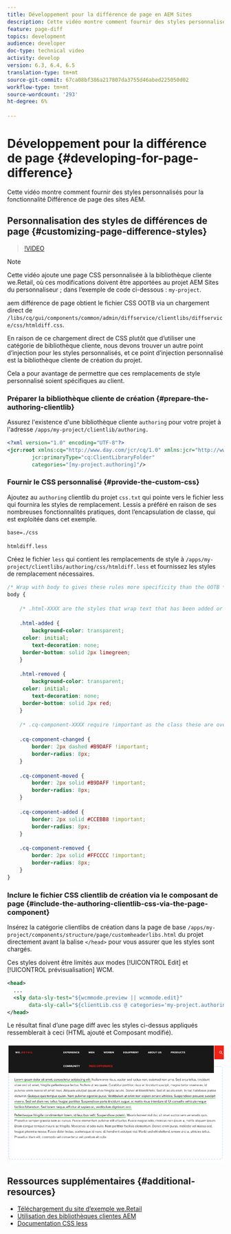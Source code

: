 ```yaml
---
title: Développement pour la différence de page en AEM Sites
description: Cette vidéo montre comment fournir des styles personnalisés pour la fonctionnalité Différence de page des sites AEM.
feature: page-diff
topics: development
audience: developer
doc-type: technical video
activity: develop
version: 6.3, 6.4, 6.5
translation-type: tm+mt
source-git-commit: 67ca08bf386a217807da3755d46abed225050d02
workflow-type: tm+mt
source-wordcount: '293'
ht-degree: 6%

---
```



# Développement pour la différence de page {#developing-for-page-difference}

Cette vidéo montre comment fournir des styles personnalisés pour la fonctionnalité Différence de page des sites AEM.

## Personnalisation des styles de différences de page {#customizing-page-difference-styles}

>[!VIDEO](https://video.tv.adobe.com/v/18871/?quality=9&learn=on)

>[!NOTE]
>
>Cette vidéo ajoute une page CSS personnalisée à la bibliothèque cliente we.Retail, où ces modifications doivent être apportées au projet AEM Sites du personnaliseur ; dans l’exemple de code ci-dessous : `my-project`.

aem différence de page obtient le fichier CSS OOTB via un chargement direct de `/libs/cq/gui/components/common/admin/diffservice/clientlibs/diffservice/css/htmldiff.css`.

En raison de ce chargement direct de CSS plutôt que d’utiliser une catégorie de bibliothèque cliente, nous devons trouver un autre point d’injection pour les styles personnalisés, et ce point d’injection personnalisé est la bibliothèque cliente de création du projet.

Cela a pour avantage de permettre que ces remplacements de style personnalisé soient spécifiques au client.

### Préparer la bibliothèque cliente de création {#prepare-the-authoring-clientlib}

Assurez l&#39;existence d&#39;une bibliothèque cliente `authoring` pour votre projet à l&#39;adresse `/apps/my-project/clientlib/authoring.`

```xml
<?xml version="1.0" encoding="UTF-8"?>
<jcr:root xmlns:cq="http://www.day.com/jcr/cq/1.0" xmlns:jcr="http://www.jcp.org/jcr/1.0"
        jcr:primaryType="cq:ClientLibraryFolder"
        categories="[my-project.authoring]"/>
```

### Fournir le CSS personnalisé {#provide-the-custom-css}

Ajoutez au `authoring` clientlib du projet `css.txt` qui pointe vers le fichier less qui fournira les styles de remplacement. [](https://lesscss.org/) Lessis a préféré en raison de ses nombreuses fonctionnalités pratiques, dont l’encapsulation de classe, qui est exploitée dans cet exemple.

```shell
base=./css

htmldiff.less
```

Créez le fichier `less` qui contient les remplacements de style à `/apps/my-project/clientlibs/authoring/css/htmldiff.less` et fournissez les styles de remplacement nécessaires.

```css
/* Wrap with body to gives these rules more specificity than the OOTB */
body {

    /* .html-XXXX are the styles that wrap text that has been added or removed */

    .html-added {
        background-color: transparent;
     color: initial;
        text-decoration: none;
     border-bottom: solid 2px limegreen;
    }

    .html-removed {
        background-color: transparent;
     color: initial;
        text-decoration: none;
     border-bottom: solid 2px red;
    }

    /* .cq-component-XXXX require !important as the class these are overriding uses it. */

    .cq-component-changed {
        border: 2px dashed #B9DAFF !important;
        border-radius: 8px;
    }
    
    .cq-component-moved {
        border: 2px solid #B9DAFF !important;
        border-radius: 8px;
    }

    .cq-component-added {
        border: 2px solid #CCEBB8 !important;
        border-radius: 8px;
    }

    .cq-component-removed {
        border: 2px solid #FFCCCC !important;
        border-radius: 8px;
    }
}
```

### Inclure le fichier CSS clientlib de création via le composant de page {#include-the-authoring-clientlib-css-via-the-page-component}

Insérez la catégorie clientlibs de création dans la page de base `/apps/my-project/components/structure/page/customheaderlibs.html` du projet directement avant la balise `</head>` pour vous assurer que les styles sont chargés.

Ces styles doivent être limités aux modes [!UICONTROL Edit] et [!UICONTROL prévisualisation] WCM.

```xml
<head>
  ...
  <sly data-sly-test="${wcmmode.preview || wcmmode.edit}" 
       data-sly-call="${clientLib.css @ categories='my-project.authoring'}"/>
</head>
```

Le résultat final d’une page diff avec les styles ci-dessus appliqués ressemblerait à ceci (HTML ajouté et Composant modifié).

![Différence de page](assets/page-diff.png)

## Ressources supplémentaires {#additional-resources}

* [Téléchargement du site d’exemple we.Retail](https://github.com/Adobe-Marketing-Cloud/aem-sample-we-retail/releases)
* [Utilisation des bibliothèques clientes AEM](https://helpx.adobe.com/fr/experience-manager/6-5/sites/developing/using/clientlibs.html)
* [Documentation CSS less](https://lesscss.org/)
